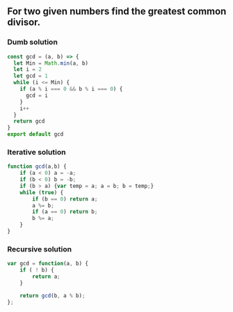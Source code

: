 ## For two given numbers find the greatest common divisor.

### Dumb solution

```js
const gcd = (a, b) => {
  let Min = Math.min(a, b)
  let i = 2
  let gcd = 1
  while (i <= Min) {
    if (a % i === 0 && b % i === 0) {
      gcd = i
    }
    i++
  }
  return gcd
}
export default gcd
```

### Iterative solution

```js
function gcd(a,b) {
    if (a < 0) a = -a;
    if (b < 0) b = -b;
    if (b > a) {var temp = a; a = b; b = temp;}
    while (true) {
        if (b == 0) return a;
        a %= b;
        if (a == 0) return b;
        b %= a;
    }
}
```

### Recursive solution

```js
var gcd = function(a, b) {
    if ( ! b) {
        return a;
    }

    return gcd(b, a % b);
};
```
